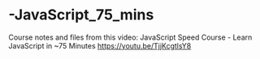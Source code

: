 # -JavaScript_75_mins

Course notes and files from this video:
JavaScript Speed Course - Learn JavaScript in ~75 Minutes
https://youtu.be/TjjKcgtlsY8
